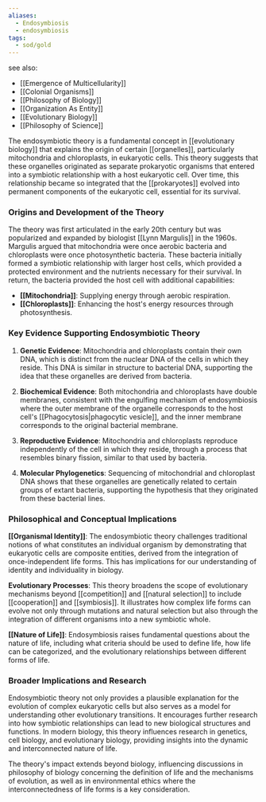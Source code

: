 ```yaml
---
aliases:
  - Endosymbiosis
  - endosymbiosis
tags:
  - sod/gold
---
```

see also:
- [[Emergence of Multicellularity]]
- [[Colonial Organisms]]
- [[Philosophy of Biology]]
- [[Organization As Entity]]
- [[Evolutionary Biology]]
- [[Philosophy of Science]]

The endosymbiotic theory is a fundamental concept in [[evolutionary biology]] that explains the origin of certain [[organelles]], particularly mitochondria and chloroplasts, in eukaryotic cells. This theory suggests that these organelles originated as separate prokaryotic organisms that entered into a symbiotic relationship with a host eukaryotic cell. Over time, this relationship became so integrated that the [[prokaryotes]] evolved into permanent components of the eukaryotic cell, essential for its survival.

### Origins and Development of the Theory

The theory was first articulated in the early 20th century but was popularized and expanded by biologist [[Lynn Margulis]] in the 1960s. Margulis argued that mitochondria were once aerobic bacteria and chloroplasts were once photosynthetic bacteria. These bacteria initially formed a symbiotic relationship with larger host cells, which provided a protected environment and the nutrients necessary for their survival. In return, the bacteria provided the host cell with additional capabilities:
- **[[Mitochondria]]**: Supplying energy through aerobic respiration.
- **[[Chloroplasts]]**: Enhancing the host's energy resources through photosynthesis.

### Key Evidence Supporting Endosymbiotic Theory

1. **Genetic Evidence**: Mitochondria and chloroplasts contain their own DNA, which is distinct from the nuclear DNA of the cells in which they reside. This DNA is similar in structure to bacterial DNA, supporting the idea that these organelles are derived from bacteria.

2. **Biochemical Evidence**: Both mitochondria and chloroplasts have double membranes, consistent with the engulfing mechanism of endosymbiosis where the outer membrane of the organelle corresponds to the host cell's [[Phagocytosis|phagocytic vesicle]], and the inner membrane corresponds to the original bacterial membrane.

3. **Reproductive Evidence**: Mitochondria and chloroplasts reproduce independently of the cell in which they reside, through a process that resembles binary fission, similar to that used by bacteria.

4. **Molecular Phylogenetics**: Sequencing of mitochondrial and chloroplast DNA shows that these organelles are genetically related to certain groups of extant bacteria, supporting the hypothesis that they originated from these bacterial lines.

### Philosophical and Conceptual Implications

**[[Organismal Identity]]**: The endosymbiotic theory challenges traditional notions of what constitutes an individual organism by demonstrating that eukaryotic cells are composite entities, derived from the integration of once-independent life forms. This has implications for our understanding of identity and individuality in biology.

**Evolutionary Processes**: This theory broadens the scope of evolutionary mechanisms beyond [[competition]] and [[natural selection]] to include [[cooperation]] and [[symbiosis]]. It illustrates how complex life forms can evolve not only through mutations and natural selection but also through the integration of different organisms into a new symbiotic whole.

**[[Nature of Life]]**: Endosymbiosis raises fundamental questions about the nature of life, including what criteria should be used to define life, how life can be categorized, and the evolutionary relationships between different forms of life.

### Broader Implications and Research

Endosymbiotic theory not only provides a plausible explanation for the evolution of complex eukaryotic cells but also serves as a model for understanding other evolutionary transitions. It encourages further research into how symbiotic relationships can lead to new biological structures and functions. In modern biology, this theory influences research in genetics, cell biology, and evolutionary biology, providing insights into the dynamic and interconnected nature of life.

The theory's impact extends beyond biology, influencing discussions in philosophy of biology concerning the definition of life and the mechanisms of evolution, as well as in environmental ethics where the interconnectedness of life forms is a key consideration.